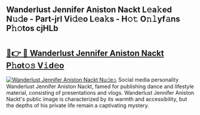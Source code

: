 ## Wanderlust Jennifer Aniston Nackt L𝚎a𝚔ed N𝚞𝚍e - Part-jrl Vi𝚍𝚎o L𝚎a𝚔s - H𝚘𝚝 O𝚗𝚕yf𝚊ns P𝚑𝚘tos cjHLb

# <h2><a href="http://kf9vu1.oniu.top/?m=Wanderlust+Jennifer+Aniston+Nackt">🔗👉 🔴 Wanderlust Jennifer Aniston Nackt P𝚑ot𝚘𝚜 V𝚒d𝚎o</a></h2>

[![Wanderlust Jennifer Aniston Nackt Nu𝚍e𝚜](https://i.imgur.com/0qMVB7G.gif)](http://kf9vu1.oniu.top/?m=Wanderlust+Jennifer+Aniston+Nackt)
Social media personality Wanderlust Jennifer Aniston Nackt, famed for publishing dance and lifestyle material, consisting of presentations and vlogs. Wanderlust Jennifer Aniston Nackt's public image is characterized by its warmth and accessibility, but the depths of his private life remain a captivating mystery.  
